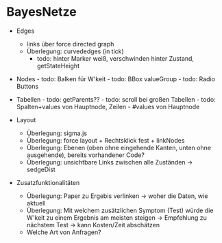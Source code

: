 # BayesNetze
- Edges
	- links über force directed graph
	- Überlegung: curvededges (in tick)
		- todo: hinter Marker weiß, verschwinden hinter Zustand, getStateHeight
	
- Nodes
		- todo: Balken für W'keit
		- todo: BBox valueGroup
		- todo: Radio Buttons
	
- Tabellen
		- todo: getParents??
		- todo: scroll bei großen Tabellen
		- todo: Spalten+values von Hauptnode, Zeilen - #values von Hauptnode
	
- Layout
	- Überlegung: sigma.js
	- Überlegung: force layout + Rechtsklick fest + linkNodes
	- Überlegung: Ebenen (oben ohne eingehende Kanten, unten ohne ausgehende), bereits vorhandener Code?
	- Überlegung: unsichtbare Links zwischen alle Zuständen -> sedgeDist
	
- Zusatzfunktionalitäten
	- Überlegung: Paper zu Ergebis verlinken -> woher die Daten, wie aktuell
	- Überlegung: Mit welchem zusätzlichen Symptom (Test) würde die W'keit zu einem Ergebnis am meisten steigen -> Empfehlung zu nächstem Test -> kann Kosten/Zeit abschätzen
	- Welche Art von Anfragen?

